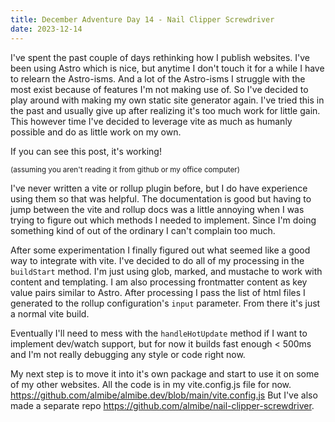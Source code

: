 ```yaml
---
title: December Adventure Day 14 - Nail Clipper Screwdriver
date: 2023-12-14
---
```


I've spent the past couple of days rethinking how I publish websites.
I've been using Astro which is nice, but anytime I don't touch it for a while I have to relearn the Astro-isms.
And a lot of the Astro-isms I struggle with the most exist because of features I'm not making use of.
So I've decided to play around with making my own static site generator again.
I've tried this in the past and usually give up after realizing it's too much work for little gain.
This however time I've decided to leverage vite as much as humanly possible and do as little work on my own.

If you can see this post, it's working!

<small>(assuming you aren't reading it from github or my office computer)</small>

I've never written a vite or rollup plugin before, but I do have experience using them so that was helpful.
The documentation is good but having to jump between the vite and rollup docs was a little annoying when I was trying to figure out which methods I needed to implement.
Since I'm doing something kind of out of the ordinary I can't complain too much.

After some experimentation I finally figured out what seemed like a good way to integrate with vite.
I've decided to do all of my processing in the `buildStart` method.
I'm just using glob, marked, and mustache to work with content and templating.
I am also processing frontmatter content as key value pairs similar to Astro.
After processing I pass the list of html files I generated to the rollup configuration's `input` parameter.
From there it's just a normal vite build.

Eventually I'll need to mess with the `handleHotUpdate` method if I want to implement dev/watch support,
but for now it builds fast enough < 500ms and I'm not really debugging any style or code right now.

My next step is to move it into it's own package and start to use it on some of my other websites.
All the code is in my vite.config.js file for now.
https://github.com/almibe/almibe.dev/blob/main/vite.config.js
But I've also made a separate repo https://github.com/almibe/nail-clipper-screwdriver.
